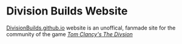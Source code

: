 # Division Builds Website
[DivisionBuilds.github.io](https://divisionbuilds.github.io) website is an unoffical, fanmade site for the community of the game [*Tom Clancy's The Divsion*](http://thedivisiongame.com)
